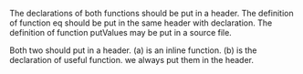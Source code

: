 The declarations of both functions should be put in a header. The definition of function eq should be put in the same header with declaration. The definition of function putValues may be put in a source file.

Both two should put in a header. (a) is an inline function. (b) is the declaration of useful function. we always put them in the header.